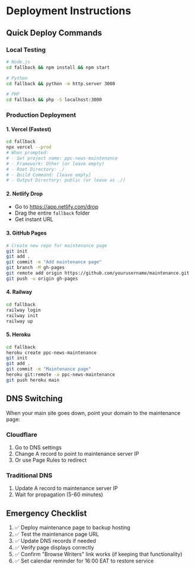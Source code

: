 # Deployment Instructions

## Quick Deploy Commands

### Local Testing
```bash
# Node.js
cd fallback && npm install && npm start

# Python
cd fallback && python -m http.server 3000

# PHP
cd fallback && php -S localhost:3000
```

### Production Deployment

#### 1. Vercel (Fastest)
```bash
cd fallback
npx vercel --prod
# When prompted:
# - Set project name: ppc-news-maintenance
# - Framework: Other (or leave empty)
# - Root Directory: ./
# - Build Command: [leave empty]
# - Output Directory: public (or leave as ./)
```

#### 2. Netlify Drop
- Go to https://app.netlify.com/drop
- Drag the entire `fallback` folder
- Get instant URL

#### 3. GitHub Pages
```bash
# Create new repo for maintenance page
git init
git add .
git commit -m "Add maintenance page"
git branch -M gh-pages
git remote add origin https://github.com/yourusername/maintenance.git
git push -u origin gh-pages
```

#### 4. Railway
```bash
cd fallback
railway login
railway init
railway up
```

#### 5. Heroku
```bash
cd fallback
heroku create ppc-news-maintenance
git init
git add .
git commit -m "Maintenance page"
heroku git:remote -a ppc-news-maintenance
git push heroku main
```

## DNS Switching

When your main site goes down, point your domain to the maintenance page:

### Cloudflare
1. Go to DNS settings
2. Change A record to point to maintenance server IP
3. Or use Page Rules to redirect

### Traditional DNS
1. Update A record to maintenance server IP
2. Wait for propagation (5-60 minutes)

## Emergency Checklist

1. ✅ Deploy maintenance page to backup hosting
2. ✅ Test the maintenance page URL
3. ✅ Update DNS records if needed
4. ✅ Verify page displays correctly
5. ✅ Confirm "Browse Writers" link works (if keeping that functionality)
6. ✅ Set calendar reminder for 16:00 EAT to restore service
